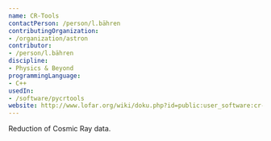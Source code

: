 ```yaml
---
name: CR-Tools
contactPerson: /person/l.bähren
contributingOrganization:
- /organization/astron
contributor:
- /person/l.bähren
discipline:
- Physics & Beyond
programmingLanguage:
- C++
usedIn:
- /software/pycrtools
website: http://www.lofar.org/wiki/doku.php?id=public:user_software:cr-tools
---
```

Reduction of Cosmic Ray data.

